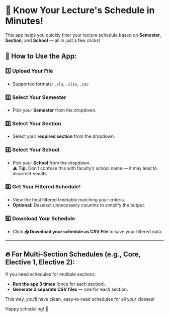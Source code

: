 # 🎯 Know Your Lecture's Schedule in Minutes!

This app helps you quickly filter your lecture schedule based on **Semester**, **Section**, and **School** — all in just a few clicks!

## 🚀 How to Use the App:

### 1️⃣ Upload Your File  
- Supported formats: `.xls`, `.xlsx`, `.csv`  

### 2️⃣ Select Your Semester  
- Pick your **Semester** from the dropdown.  

### 3️⃣ Select Your Section  
- Select your **required section** from the dropdown.  

### 4️⃣ Select Your School  
- Pick your **School** from the dropdown.  
⚠️ **Tip:** Don’t confuse this with faculty’s school name — it may lead to incorrect results.

### 5️⃣ Get Your Filtered Schedule!  
- View the final filtered timetable matching your criteria.  
- **Optional:** Deselect unnecessary columns to simplify the output.  

### 6️⃣ Download Your Schedule  
- Click **📥 Download your schedule as CSV File** to save your filtered data.  

---

## 🔥 For Multi-Section Schedules (e.g., Core, Elective 1, Elective 2):
If you need schedules for multiple sections:
- **Run the app 3 times** (once for each section).
- **Generate 3 separate CSV files** — one for each section.

This way, you’ll have clean, easy-to-read schedules for all your classes!  

Happy scheduling! 🎉  
